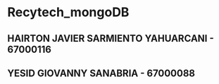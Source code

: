 # Recytech_mongoDB

## HAIRTON JAVIER SARMIENTO YAHUARCANI - 67000116
## YESID GIOVANNY SANABRIA - 67000088
